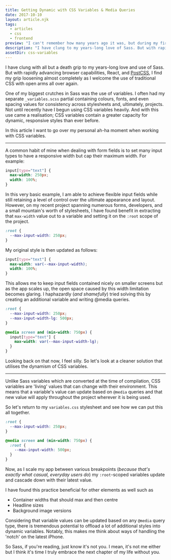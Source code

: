 ```yaml
---
title: Getting Dynamic with CSS Variables & Media Queries
date: 2017-10-10
layout: article.njk
tags:
  - articles
  - css
  - frontend
preview: "I can't remember how many years ago it was, but during my first interview for a Frontend position, I was asked to sketch out the CSS box model. I outlined the margins, borders, and padding and even denoted each side with its physical description–left, right, top and bottom. I had committed that model to memory, and have never really reconsidered it since. It never occurred to me that something so fundamental could change. Yet here I am, writing an article to tell you that it, in fact, has."
description: "I have clung to my years-long love of Sass. But with rapidly advancing browser capabilities, React, and PostCSS, I'm welcoming the use of traditional CSS with open arms all over again."
assetDir: css-variables
---
```


I have clung with all but a death grip to my years-long love and use of Sass. But with rapidly advancing browser capabilities, React, and [PostCSS](https://postcss.org/), I find my grip loosening almost completely as I welcome the use of traditional CSS with open arms all over again.

One of my biggest crutches in Sass was the use of variables. I often had my separate `_variables.scss` partial containing colours, fonts, and even spacing values for consistency across stylesheets and, ultimately, projects. Not until recently have I begun using CSS variables heavily. And with this use came a realisation; CSS variables contain a greater capacity for dynamic, responsive styles than ever before.

In this article I want to go over my personal ah-ha moment when working with CSS variables.

---

A common habit of mine when dealing with form fields is to set many input types to have a responsive width but cap their maximum width. For example:

```css
input[type="text"] {
  max-width: 250px;
  width: 100%;
}
```

In this very basic example, I am able to achieve flexible input fields while still retaining a level of control over the ultimate appearance and layout. However, on my recent project spanning numerous forms, developers, and a small mountain's worth of stylesheets, I have found benefit in extracting that `max-width` value out to a variable and setting it on the `:root` scope of the project.

```css
:root {
  --max-input-width: 250px;
}
```

My original style is then updated as follows:

```css
input[type="text"] {
  max-width: var(--max-input-width);
  width: 100%;
}
```

This allows me to keep input fields contained nicely on smaller screens but as the app scales up, the open space caused by this width limitation becomes glaring.
I haphazardly (_and shamefully_) tried solving this by creating an additional variable and writing @media queries.

```css
:root {
  --max-input-width: 250px;
  --max-input-width-lg: 500px;
}

@media screen and (min-width: 750px) {
  input[type="text"] {
    max-width: var(--max-input-width-lg);
  }
}
```

Looking back on that now, I feel silly. So let's look at a cleaner solution that utilises the dynamism of CSS variables.

---

Unlike Sass variables which are converted at the time of compilation, CSS variables are 'living' values that can change with their environment. This means that a variable's value can update based on `@media` queries and that new value will apply throughout the project wherever it is being used.

So let's return to my `variables.css` stylesheet and see how we can put this all together.

```css
:root {
  --max-input-width: 250px;
}

@media screen and (min-width: 750px) {
  :root {
    --max-input-width: 500px;
  }
}
```

Now, as I scale my app between various breakpoints (_because that's exactly what casual, everyday users do_) my `:root`-scoped variables update and cascade down with their latest value.

I have found this practice beneficial for other elements as well such as

- Container widths that should max and then centre
- Headline sizes
- Background image versions

Considering that variable values can be updated based on any `@media` query type, there is tremendous potential to offload a lot of additional styles into dynamic variables. Notably, this makes me think about ways of handling the 'notch' on the latest iPhone.

So Sass, if you're reading, just know it's not you. I mean, it's not me either but I think it's time I truly embrace the next chapter of my life without you.
